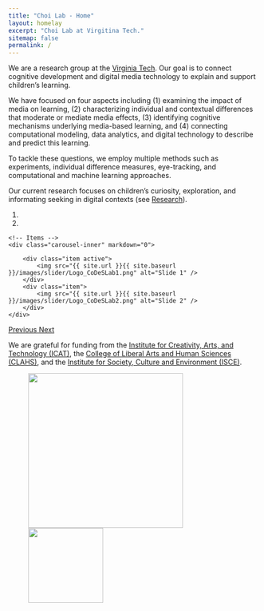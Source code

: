 ```yaml
---
title: "Choi Lab - Home"
layout: homelay
excerpt: "Choi Lab at Virgitina Tech."
sitemap: false
permalink: /
---
```


We are a research group at the [Virginia Tech](https://vt.edu/). Our goal is to connect cognitive development and digital media technology to explain and support children’s learning.

We have focused on four aspects including (1) examining the impact of media on learning, (2) characterizing individual and contextual differences that moderate or mediate media effects, (3) identifying cognitive mechanisms underlying media-based learning, and (4) connecting computational modeling, data analytics, and digital technology to describe and predict this learning.

To tackle these questions, we employ multiple methods such as experiments, individual difference measures, eye-tracking, and computational and machine learning approaches.

Our current research focuses on children’s curiosity, exploration, and informating seeking in digital contexts (see [Research](http://kchoi.org/research/)).
 
<div markdown="0" id="carousel" class="carousel slide" data-ride="carousel" data-interval="5000" data-pause="hover" >
    <!-- Menu -->
    <ol class="carousel-indicators">
        <li data-target="#carousel" data-slide-to="0" class="active"></li>
        <li data-target="#carousel" data-slide-to="1"></li>
    </ol>

    <!-- Items -->
    <div class="carousel-inner" markdown="0">

        <div class="item active">
            <img src="{{ site.url }}{{ site.baseurl }}/images/slider/Logo_CoDeSLab1.png" alt="Slide 1" />
        </div>
        <div class="item">
            <img src="{{ site.url }}{{ site.baseurl }}/images/slider/Logo_CoDeSLab2.png" alt="Slide 2" />
        </div>
    </div> 
  <a class="left carousel-control" href="#carousel" role="button" data-slide="prev">
    <span class="glyphicon glyphicon-chevron-left" aria-hidden="true"></span>
    <span class="sr-only">Previous</span>
  </a>
  <a class="right carousel-control" href="#carousel" role="button" data-slide="next">
    <span class="glyphicon glyphicon-chevron-right" aria-hidden="true"></span>
    <span class="sr-only">Next</span>
  </a>
</div>


We are grateful for funding from the [Institute for Creativity, Arts, and Technology (ICAT)](https://icat.vt.edu/), the [College of Liberal Arts and Human Sciences (CLAHS)](https://liberalarts.vt.edu/), and the [Institute for Society, Culture and Environment (ISCE)](https://www.isce.vt.edu/).

<figure class="fourth">
  <!--img src="//www.assets.cms.vt.edu/images/Standard/Standard_RGB.svg" style="width: 130px"-->
  <img src="{{ site.url }}{{ site.baseurl }}/images/logopic/Logo_ICAT.png" style="width: 310px">
  <img src="{{ site.url }}{{ site.baseurl }}/images/logopic/Logo_CLAHS.png" style="width: 150px">
</figure>

